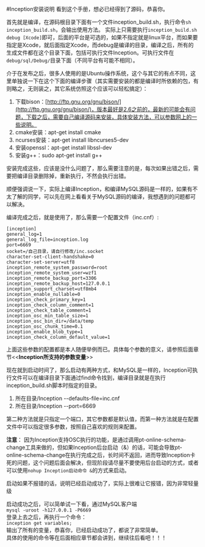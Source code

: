 #Inception安装说明
看到这个手册，想必已经得到了源码，恭喜你。  

首先就是编译，在源码根目录下面有一个文件inception_build.sh，执行命令`sh inception_build.sh`，会输出使用方法。
实际上只需要执行`inception_build.sh debug [Xcode]`即可，后面的平台是可选的，如果不指定就是linux平台，而如果要指定是Xcode，就后面指定Xcode，而debug是编译的目录，编译之后，所有的生成文件都在这个目录下面，包括可执行文件Inception。可执行文件在`debug/sql/Debug/`目录下面（不同平台有可能不相同）。

介于在发布之后，很多人使用的是Ubuntu操作系统，这个与其它的有点不同，这里单独说一下在这个下面的编译步骤（其实需要安装的都是编译时所依赖的包，有则略之，无则装之，其它系统仿照这个应该可以轻松搞定）：

1. 下载bison：[http://ftp.gnu.org/gnu/bison/](http://ftp.gnu.org/gnu/bison/)，版本最好是2.6之前的，最新的可能会有问题，下载之后，需要自己编译源码来安装，具体安装方法，可以参数网上的一些说明。
2. cmake安装：apt-get install cmake
3. ncurses安装：apt-get install libncurses5-dev
4. 安装openssl：apt-get install libssl-dev
5. 安装g++：sudo apt-get install g++

安装完成这些，应该是没什么问题了，那么需要注意的是，每次如果出错之后，需要把编译目录删除掉，重新执行，不然会执行出错。

顺便强调说一下，实际上编译Inception，和编译MySQL源码是一样的，如果有不太了解的同学，可以先在网上看看关于MySQL源码的编译，我想遇到的问题都可以解决。

编译完成之后，就是使用了，那么需要一个配置文件（inc.cnf）:
````
[inception]
general_log=1
general_log_file=inception.log
port=6669
socket=/自己目录，请自行修改/inc.socket
character-set-client-handshake=0
character-set-server=utf8
inception_remote_system_password=root
inception_remote_system_user=wzf1
inception_remote_backup_port=3306
inception_remote_backup_host=127.0.0.1
inception_support_charset=utf8mb4
inception_enable_nullable=0
inception_check_primary_key=1
inception_check_column_comment=1
inception_check_table_comment=1
inception_osc_min_table_size=1
inception_osc_bin_dir=/data/temp
inception_osc_chunk_time=0.1
inception_enable_blob_type=1
inception_check_column_default_value=1
````
上面这些参数的配置都是本人随便举例而已。具体每个参数的意义，请参照后面章节<<**Inception所支持的参数变量**>>

现在就到启动时间了，那么启动有两种方式，和MySQL是一样的，Inception可执行文件可以在编译目录下面通过find命令找到，编译目录就是在执行inception_build.sh脚本时指定的目录。
1. 所在目录/Inception --defaults-file=inc.cnf  
2. 所在目录/Inception --port=6669

第二种方法就是只指定一个端口，其它参数都是默认值，而第一种方法就是在配置文件中可以指定很多参数，按照自己喜欢的规则来配置。

**注意**：
因为Inception支持OSC执行的功能，是通过调用pt-online-schema-change工具来做的，但如果Inception后台启动（&）的话，可能会导致pt-online-schema-change在执行完成之后，长时间不返回，进而导致Inception卡死的问题，这个问题后面会解决，但现阶段请尽量不要使用后台启动的方式，或者可以使用`nohup Inception启动命令 &`的方式来启动。

启动如果不报错的话，说明已经启动成功了，实际上很难让它报错，因为非常轻量级

启动成功之后，可以简单试一下看，通过MySQL客户端    
`mysql -uroot -h127.0.0.1 -P6669`    
登录上去之后，再执行一个命令：  
`inception get variables;`  
输出了所有的变量，恭喜你，已经启动成功了，都说了非常简单。  
具体的使用的命令等在后面相应章节都会讲到，继续往后看吧！！！  
